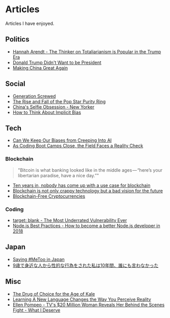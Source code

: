 # Articles

Articles I have enjoyed.

## Politics

* [Hannah Arendt - The Thinker on Totaliarianism is Popular in the Trump Era](https://quartzy.qz.com/1162378/hannah-arendt-the-thinker-on-totalitarianism-is-popular-in-the-trump-era/)
* [Donald Trump Didn't Want to be President](http://nymag.com/daily/intelligencer/2018/01/michael-wolff-fire-and-fury-book-donald-trump.html)
* [Making China Great Again](https://www.newyorker.com/magazine/2018/01/08/making-china-great-again)

## Social

* [Generation Screwed](http://highline.huffingtonpost.com/articles/en/poor-millennials/)
* [The Rise and Fall of the Pop Star Purity Ring](https://themuse.jezebel.com/the-rise-and-fall-of-the-pop-star-purity-ring-1822170318)
* [China's Selfie Obsession - New Yorker](https://www.newyorker.com/magazine/2017/12/18/chinas-selfie-obsession)
* [How to Think About Implicit Bias](https://www.scientificamerican.com/article/how-to-think-about-implicit-bias/)

## Tech

* [Can We Keep Our Biases from Creeping Into AI](https://hbr.org/2018/02/can-we-keep-our-biases-from-creeping-into-ai)
* [As Coding Boot Camps Close, the Field Faces a Reality Check](https://www.nytimes.com/2017/08/24/technology/coding-boot-camps-close.html)

### Blockchain

> "Bitcoin is what banking looked like in the middle ages — “here’s your libertarian paradise, have a nice day.”"

* [Ten years in, nobody has come up with a use case for blockchain](https://hackernoon.com/ten-years-in-nobody-has-come-up-with-a-use-case-for-blockchain-ee98c180100)
* [Blockchain is not only crappy technology but a bad vision for the future](https://medium.com/@kaistinchcombe/decentralized-and-trustless-crypto-paradise-is-actually-a-medieval-hellhole-c1ca122efdec)
* [Blockchain-Free Cryptocurrencies](https://eprint.iacr.org/2016/871.pdf)

### Coding

* [target: blank - The Most Underrated Vulnerability Ever](https://www.jitbit.com/alexblog/256-targetblank---the-most-underestimated-vulnerability-ever/)
* [Node.js Best Practices - How to become a better Node.js developer in 2018](https://nemethgergely.com/nodejs-best-practices-how-to-become-a-better-developer-in-2018/)

## Japan

* [Saying #MeToo in Japan](https://www.politico.eu/article/metoo-sexual-assault-women-rights-japan/)
* [9歳で身近な人から性的な行為をされた私は10年間、誰にも言わなかった](https://www.buzzfeed.com/jp/akikokobayashi/darenimoiwanakatta?utm_term=.ihWqD8EkB#.xjbWQd5nD)

## Misc

* [The Drug of Choice for the Age of Kale](https://www.newyorker.com/magazine/2016/09/12/the-ayahuasca-boom-in-the-u-s)
* [Learning A New Language Changes the Way You Perceive Reality](https://qz.com/1138959/learning-a-new-language-changes-the-way-you-perceive-reality/)
* [Ellen Pompeo - TV's $20 Million Woman Reveals Her Behind the Scenes Fight - What I Deserve](https://www.hollywoodreporter.com/features/ellen-pompeo-tvs-20-million-woman-reveals-her-behind-scenes-fight-what-i-deserve-1074978)

